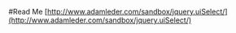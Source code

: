 #Read Me
[http://www.adamleder.com/sandbox/jquery.uiSelect/](http://www.adamleder.com/sandbox/jquery.uiSelect/)